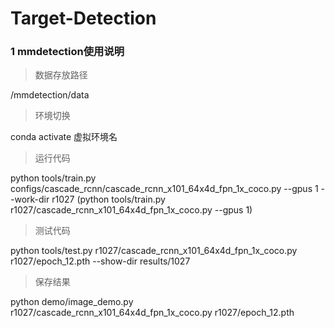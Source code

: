 # Target-Detection

### 1 mmdetection使用说明

>  数据存放路径

/mmdetection/data
> 环境切换

conda activate 虚拟环境名
>  运行代码

python tools/train.py configs/cascade_rcnn/cascade_rcnn_x101_64x4d_fpn_1x_coco.py --gpus 1 --work-dir r1027
(python tools/train.py r1027/cascade_rcnn_x101_64x4d_fpn_1x_coco.py --gpus 1)

> 测试代码

python tools/test.py r1027/cascade_rcnn_x101_64x4d_fpn_1x_coco.py r1027/epoch_12.pth --show-dir results/1027
> 保存结果

python demo/image_demo.py r1027/cascade_rcnn_x101_64x4d_fpn_1x_coco.py r1027/epoch_12.pth 